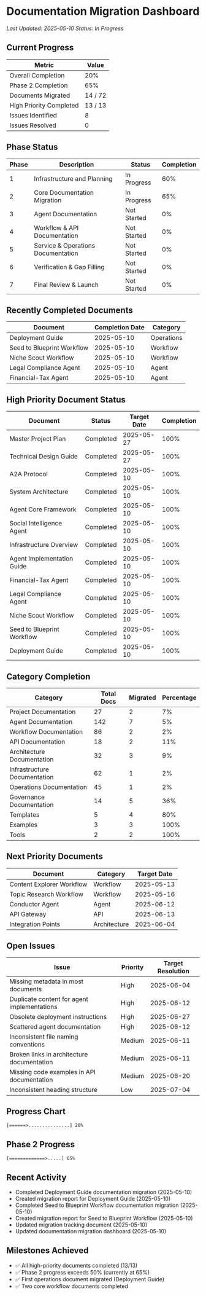# Documentation Migration Dashboard

*Last Updated: 2025-05-10*
*Status: In Progress*

## Current Progress

| Metric | Value |
|--------|-------|
| Overall Completion | 20% |
| Phase 2 Completion | 65% |
| Documents Migrated | 14 / 72 |
| High Priority Completed | 13 / 13 |
| Issues Identified | 8 |
| Issues Resolved | 0 |

## Phase Status

| Phase | Description | Status | Completion |
|-------|-------------|--------|------------|
| 1 | Infrastructure and Planning | In Progress | 60% |
| 2 | Core Documentation Migration | In Progress | 65% |
| 3 | Agent Documentation | Not Started | 0% |
| 4 | Workflow & API Documentation | Not Started | 0% |
| 5 | Service & Operations Documentation | Not Started | 0% |
| 6 | Verification & Gap Filling | Not Started | 0% |
| 7 | Final Review & Launch | Not Started | 0% |

## Recently Completed Documents

| Document | Completion Date | Category |
|----------|----------------|----------|
| Deployment Guide | 2025-05-10 | Operations |
| Seed to Blueprint Workflow | 2025-05-10 | Workflow |
| Niche Scout Workflow | 2025-05-10 | Workflow |
| Legal Compliance Agent | 2025-05-10 | Agent |
| Financial-Tax Agent | 2025-05-10 | Agent |

## High Priority Document Status

| Document | Status | Target Date | Completion |
|----------|--------|-------------|------------|
| Master Project Plan | Completed | 2025-05-27 | 100% |
| Technical Design Guide | Completed | 2025-05-27 | 100% |
| A2A Protocol | Completed | 2025-05-10 | 100% |
| System Architecture | Completed | 2025-05-10 | 100% |
| Agent Core Framework | Completed | 2025-05-10 | 100% |
| Social Intelligence Agent | Completed | 2025-05-10 | 100% |
| Infrastructure Overview | Completed | 2025-05-10 | 100% |
| Agent Implementation Guide | Completed | 2025-05-10 | 100% |
| Financial-Tax Agent | Completed | 2025-05-10 | 100% |
| Legal Compliance Agent | Completed | 2025-05-10 | 100% |
| Niche Scout Workflow | Completed | 2025-05-10 | 100% |
| Seed to Blueprint Workflow | Completed | 2025-05-10 | 100% |
| Deployment Guide | Completed | 2025-05-10 | 100% |

## Category Completion

| Category | Total Docs | Migrated | Percentage |
|----------|------------|----------|------------|
| Project Documentation | 27 | 2 | 7% |
| Agent Documentation | 142 | 7 | 5% |
| Workflow Documentation | 86 | 2 | 2% |
| API Documentation | 18 | 2 | 11% |
| Architecture Documentation | 32 | 3 | 9% |
| Infrastructure Documentation | 62 | 1 | 2% |
| Operations Documentation | 45 | 1 | 2% |
| Governance Documentation | 14 | 5 | 36% |
| Templates | 5 | 4 | 80% |
| Examples | 3 | 3 | 100% |
| Tools | 2 | 2 | 100% |

## Next Priority Documents

| Document | Category | Target Date |
|----------|----------|-------------|
| Content Explorer Workflow | Workflow | 2025-05-13 |
| Topic Research Workflow | Workflow | 2025-05-16 |
| Conductor Agent | Agent | 2025-06-12 |
| API Gateway | API | 2025-06-13 |
| Integration Points | Architecture | 2025-06-04 |

## Open Issues

| Issue | Priority | Target Resolution |
|-------|----------|-------------------|
| Missing metadata in most documents | High | 2025-06-04 |
| Duplicate content for agent implementations | High | 2025-06-12 |
| Obsolete deployment instructions | High | 2025-06-27 |
| Scattered agent documentation | High | 2025-06-12 |
| Inconsistent file naming conventions | Medium | 2025-06-11 |
| Broken links in architecture documentation | Medium | 2025-06-11 |
| Missing code examples in API documentation | Medium | 2025-06-20 |
| Inconsistent heading structure | Low | 2025-07-04 |

## Progress Chart

```
[======>...............] 20%
```

## Phase 2 Progress

```
[=============>.....] 65%
```

## Recent Activity

- Completed Deployment Guide documentation migration (2025-05-10)
- Created migration report for Deployment Guide (2025-05-10)
- Completed Seed to Blueprint Workflow documentation migration (2025-05-10)
- Created migration report for Seed to Blueprint Workflow (2025-05-10)
- Updated migration tracking document (2025-05-10)
- Updated documentation migration dashboard (2025-05-10)

## Milestones Achieved

- ✅ All high-priority documents completed (13/13)
- ✅ Phase 2 progress exceeds 50% (currently at 65%)
- ✅ First operations document migrated (Deployment Guide)
- ✅ Two core workflow documents completed
